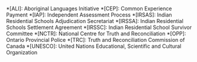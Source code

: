 *[ALI]: Aboriginal Languages Initiative
*[CEP]: Common Experience Payment
*[IAP]: Independent Assessment Process
*[IRSAS]: Indian Residential Schools Adjudication Secretariat
*[IRSSA]: Indian Residential Schools Settlement Agreement
*[IRSSC]: Indian Residential School Survivor Committee
*[NCTR]: National Centre for Truth and Reconciliation
*[OPP]: Ontario Provincial Police
*[TRC]: Truth and Reconciliation Commission of Canada
*[UNESCO]: United Nations Educational, Scientific and Cultural Organization
